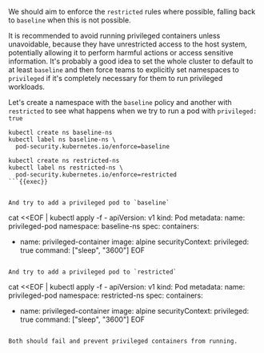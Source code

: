 
We should aim to enforce the `restricted` rules where possible, falling back to `baseline` when this is not possible.

It is recommended to avoid running privileged containers unless unavoidable, because they have unrestricted access to the host system, potentially allowing it to perform harmful actions or access sensitive information. It's probably a good idea to set the whole cluster to default to at least `baseline` and then force teams to explicitly set namespaces to `privileged` if it's completely necessary for them to run privileged workloads.

Let's create a namespace with the `baseline` policy and another with `restricted` to see what happens when we try to run a pod with `privileged: true`

```
kubectl create ns baseline-ns
kubectl label ns baseline-ns \
  pod-security.kubernetes.io/enforce=baseline

kubectl create ns restricted-ns
kubectl label ns restricted-ns \
  pod-security.kubernetes.io/enforce=restricted
```{{exec}}


And try to add a privileged pod to `baseline`

```
cat <<EOF | kubectl apply -f -
apiVersion: v1
kind: Pod
metadata:
  name: privileged-pod
  namespace: baseline-ns
spec:
  containers:
  - name: privileged-container
    image: alpine
    securityContext:
      privileged: true
    command: ["sleep", "3600"]
EOF
```{{exec}}

And try to add a privileged pod to `restricted`

```
cat <<EOF | kubectl apply -f -
apiVersion: v1
kind: Pod
metadata:
  name: privileged-pod
  namespace: restricted-ns
spec:
  containers:
  - name: privileged-container
    image: alpine
    securityContext:
      privileged: true
    command: ["sleep", "3600"]
EOF
```{{exec}}

Both should fail and prevent privileged containers from running.